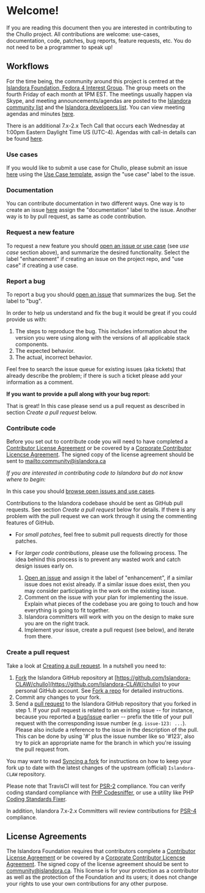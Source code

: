 # Welcome!

If you are reading this document then you are interested in contributing to the Chullo project. All contributions are welcome: use-cases, documentation, code, patches, bug reports, feature requests, etc. You do not need to be a programmer to speak up!

## Workflows

For the time being, the community around this project is centred at the [Islandora Foundation, Fedora 4 Interest Group](https://github.com/Islandora/Islandora-Fedora4-Interest-Group). The group meets on the fourth Friday of each month at 1PM EST. The meetings usually happen via Skype, and meeting announcements/agendas are posted to the [Islandora community list](https://groups.google.com/forum/#!forum/islandora) and the [Islandora developers list](https://groups.google.com/forum/#!forum/islandora-dev). You can view meeting agendas and minutes [here](https://github.com/islandora-interest-groups/Islandora-Fedora4-Interest-Group/tree/master/meetings).

There is an additional 7.x-2.x Tech Call that occurs each Wednesday at 1:00pm Eastern Daylight Time US (UTC-4). Agendas with call-in details can be found [here](https://github.com/Islandora-CLAW/CLAW/wiki#islandora-7x-2x-tech-calls).

### Use cases

If you would like to submit a use case for Chullo, please submit an issue [here](https://github.com/Islandora-CLAW/Chullo/issues) using the [Use Case template](https://github.com/Islandora/Islandora-Fedora4-Interest-Group/wiki/Use-Case-template), assign the "use case" label to the issue.

### Documentation

You can contribute documentation in two different ways. One way is to create an issue [here](https://github.com/Islandora-CLAW/Chullo/issues) assign the "documentation" label to the issue. Another way is to by pull request, as same as code contribution.

### Request a new feature

To request a new feature you should [open an issue or use case](https://github.com/Islandora-CLAW/Chullo/issues) (see _use case_ section above), and summarize the desired functionality. Select the label "enhancement" if creating an issue on the project repo, and "use case" if creating a use case.

### Report a bug

To report a bug you should [open an issue](https://github.com/Islandora-CLAW/Chullo/issues) that summarizes the bug. Set the label to "bug".

In order to help us understand and fix the bug it would be great if you could provide us with:

1. The steps to reproduce the bug. This includes information about the version you were using along with the versions of all applicable stack components.
2. The expected behavior.
3. The actual, incorrect behavior.

Feel free to search the issue queue for existing issues (aka tickets) that already describe the problem; if there is such a ticket please add your information as a comment.

**If you want to provide a pull along with your bug report:**

That is great! In this case please send us a pull request as described in section _Create a pull request_ below.

### Contribute code

Before you set out to contribute code you will need to have completed a [Contributor License Agreement](http://islandora.ca/sites/default/files/islandora_cla.pdf) or be covered by a [Corporate Contributor Licencse Agreement](http://islandora.ca/sites/default/files/islandora_ccla.pdf). The signed copy of the license agreement should be sent to <mailto:community@islandora.ca>

_If you are interested in contributing code to Islandora but do not know where to begin:_

In this case you should [browse open issues and use cases](https://github.com/Islandora-CLAW/Chullo/issues).

Contributions to the Islandora codebase should be sent as GitHub pull requests. See section _Create a pull request_ below for details. If there is any problem with the pull request we can work through it using the commenting features of GitHub.

* For _small patches_, feel free to submit pull requests directly for those patches.
* For _larger code contributions_, please use the following process. The idea behind this process is to prevent any wasted work and catch design issues early on.

    1. [Open an issue](https://github.com/Islandora-CLAW/Chullo/issues) and assign it the label of "enhancement", if a similar issue does not exist already. If a similar issue does exist, then you may consider participating in the work on the existing issue.
    2. Comment on the issue with your plan for implementing the issue. Explain what pieces of the codebase you are going to touch and how everything is going to fit together.
    3. Islandora committers will work with you on the design to make sure you are on the right track.
    4. Implement your issue, create a pull request (see below), and iterate from there.

### Create a pull request

Take a look at [Creating a pull request](https://help.github.com/articles/creating-a-pull-request). In a nutshell you need to:

1. [Fork](https://help.github.com/articles/fork-a-repo) the Islandora GitHub repository at [https://github.com/Islandora-CLAW/chullo](https://github.com/Islandora-CLAW/chullo) to your personal GitHub account.  See [Fork a repo](https://help.github.com/articles/fork-a-repo) for detailed instructions.
2. Commit any changes to your fork.
3. Send a [pull request](https://help.github.com/articles/creating-a-pull-request) to the Islandora GitHub repository that you forked in step 1.  If your pull request is related to an existing issue -- for instance, because you reported a [bug/issue](https://github.com/Islandora-CLAW/Chullo/issues) earlier -- prefix the title of your pull request with the corresponding issue number (e.g. `issue-123: ...`). Please also include a reference to the issue in the description of the pull. This can be done by using '#' plus the issue number like so '#123', also try to pick an appropriate name for the branch in which you're issuing the pull request from. 

You may want to read [Syncing a fork](https://help.github.com/articles/syncing-a-fork) for instructions on how to keep your fork up to date with the latest changes of the upstream (official) `Islandora-CLAW` repository.

Please note that TravisCI will test for [PSR-2](http://www.php-fig.org/psr/psr-2/) compliance. You can verify coding standard compliance with [PHP Codesniffer](https://github.com/squizlabs/PHP_CodeSniffer), or use a utility like PHP [Coding Standards Fixer](http://cs.sensiolabs.org/).

In addition, Islandora 7.x-2.x Committers will review contributions for [PSR-4 ](http://www.php-fig.org/psr/psr-4/) compliance. 

## License Agreements

The Islandora Foundation requires that contributors complete a [Contributor License Agreement](http://islandora.ca/sites/default/files/islandora_cla.pdf) or be covered by a [Corporate Contributor Licencse Agreement](http://islandora.ca/sites/default/files/islandora_ccla.pdf). The signed copy of the license agreement should be sent to <a href="mailto:community@islandora.ca?Subject=Contributor%20License%20Agreement" target="_top">community@islandora.ca</a>. This license is for your protection as a contributor as well as the protection of the Foundation and its users; it does not change your rights to use your own contributions for any other purpose.
